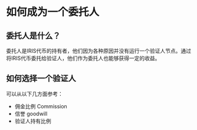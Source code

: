 # 如何成为一个委托人

## 委托人是什么？

委托人是IRIS代币的持有者，他们因为各种原因并没有运行一个验证人节点。通过将IRIS代币委托给验证人，他们作为委托人也能够获得一定的收益。

## 如何选择一个验证人

可以从以下几方面参考：

* 佣金比例 Commission
* 信誉 goodwill
* 验证人持有比例
